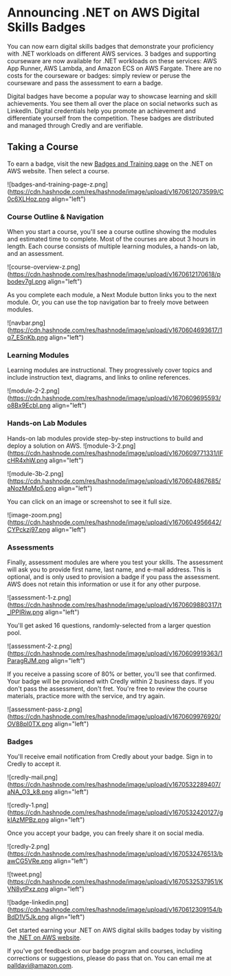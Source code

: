 # Announcing .NET on AWS Digital Skills Badges

You can now earn digital skills badges that demonstrate your proficiency with .NET workloads on different AWS services. 3 badges and supporting courseware are now available for .NET workloads on these services: AWS App Runner, AWS Lambda, and Amazon ECS on AWS Fargate. There are no costs for the courseware or badges: simply review or peruse the courseware and pass the assessment to earn a badge.

Digital badges have become a popular way to showcase learning and skill achievements. You see them all over the place on social networks such as LinkedIn. Digital credentials help you promote an achievement and differentiate yourself from the competition. These badges are distributed and managed through Credly and are verifiable. 

## Taking a Course

To earn a badge, visit the new  [Badges and Training page](https://aws.amazon.com/developer/language/net/badges-and-training) on the .NET on AWS website. Then select a course.

![badges-and-training-page-z.png](https://cdn.hashnode.com/res/hashnode/image/upload/v1670612073599/C0c6XLHoz.png align="left")

### Course Outline & Navigation

When you start a course, you'll see a course outline showing the modules and estimated time to complete. Most of the courses are about 3 hours in length. Each course consists of multiple learning modules, a hands-on lab, and an assessment. 

![course-overview-z.png](https://cdn.hashnode.com/res/hashnode/image/upload/v1670612170618/pbodev7gI.png align="left")

As you complete each module, a Next Module button links you to the next module. Or, you can use the top navigation bar to freely move between modules.

![navbar.png](https://cdn.hashnode.com/res/hashnode/image/upload/v1670604693617/1q7_ESnKb.png align="left")

### Learning Modules

Learning modules are instructional. They progressively cover topics and include instruction text, diagrams, and links to online references. 

![module-2-2.png](https://cdn.hashnode.com/res/hashnode/image/upload/v1670609695593/o8Bx9EcbI.png align="left")

### Hands-on Lab Modules

Hands-on lab modules provide step-by-step instructions to build and deploy a solution on AWS.
![module-3-2.png](https://cdn.hashnode.com/res/hashnode/image/upload/v1670609771331/IFcHR4xhW.png align="left")

![module-3b-2.png](https://cdn.hashnode.com/res/hashnode/image/upload/v1670604867685/aNozMqMp5.png align="left")

You can click on an image or screenshot to see it full size.

![image-zoom.png](https://cdn.hashnode.com/res/hashnode/image/upload/v1670604956642/CYPckzj97.png align="left")

### Assessments

Finally, assessment modules are where you test your skills. The assessment will ask you to provide first name, last name, and e-mail address. This is optional, and is only used to provision a badge if you pass the assessment. AWS does not retain this information or use it for any other purpose.

![assessment-1-z.png](https://cdn.hashnode.com/res/hashnode/image/upload/v1670609880317/t_lPPIRiw.png align="left")

You'll get asked 16 questions, randomly-selected from a larger question pool.

![assessment-2-z.png](https://cdn.hashnode.com/res/hashnode/image/upload/v1670609919363/1ParagRJM.png align="left")

If you receive a passing score of 80% or better, you'll see that confirmed. Your badge will be provisioned with Credly within 2 business days. If you don't pass the assessment, don't fret. You're free to review the course materials, practice more with the service, and try again.

![assessment-pass-z.png](https://cdn.hashnode.com/res/hashnode/image/upload/v1670609976920/OV88pl0TX.png align="left")

### Badges

You'll receive email notification from Credly about your badge. Sign in to Credly to accept it.

![credly-mail.png](https://cdn.hashnode.com/res/hashnode/image/upload/v1670532289407/aNA_O3_k8.png align="left")

![credly-1.png](https://cdn.hashnode.com/res/hashnode/image/upload/v1670532420127/gkIAzMPBz.png align="left")

Once you accept your badge, you can freely share it on social media.

![credly-2.png](https://cdn.hashnode.com/res/hashnode/image/upload/v1670532476513/bawCG5VRe.png align="left")

![tweet.png](https://cdn.hashnode.com/res/hashnode/image/upload/v1670532537951/KVN8ytPxz.png align="left")

![badge-linkedin.png](https://cdn.hashnode.com/res/hashnode/image/upload/v1670612309154/bBdD1V5Jk.png align="left")

Get started earning your .NET on AWS digital skills badges today by visiting the [.NET on AWS website](https://aws.amazon.com/developer/language/net/badges-and-training).

If you've got feedback on our badge program and courses, including corrections or suggestions, please do pass that on. You can email me at [palldavi@amazon.com](mailto:palldavi@amazon.com.).
